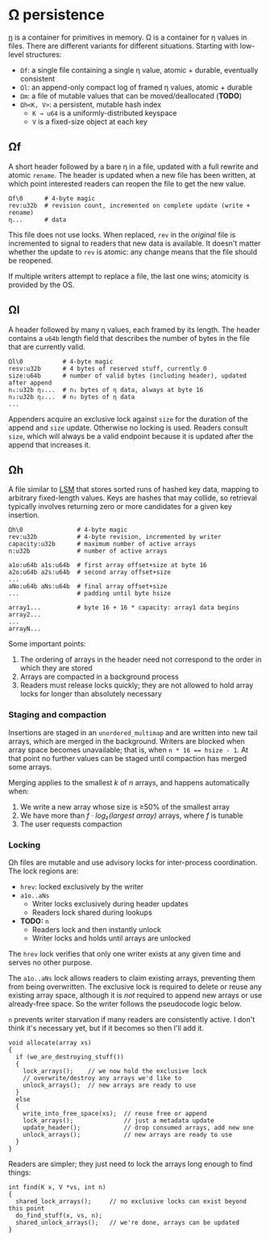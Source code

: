 # Ω persistence
[η](eta.md) is a container for primitives in memory. Ω is a container for η values in files. There are different variants for different situations. Starting with low-level structures:

+ `Ωf`: a single file containing a single η value, atomic + durable, eventually consistent
+ `Ωl`: an append-only compact log of framed η values, atomic + durable
+ `Ωm`: a file of mutable values that can be moved/deallocated (**TODO**)
+ `Ωh<K, V>`: a persistent, mutable hash index
  + `K → u64` is a uniformly-distributed keyspace
  + `V` is a fixed-size object at each key


## Ωf
A short header followed by a bare η in a file, updated with a full rewrite and atomic `rename`. The header is updated when a new file has been written, at which point interested readers can reopen the file to get the new value.

```
Ωf\0      # 4-byte magic
rev:u32b  # revision count, incremented on complete update (write + rename)
η...      # data
```

This file does not use locks. When replaced, `rev` in the _original_ file is incremented to signal to readers that new data is available. It doesn't matter whether the update to `rev` is atomic: any change means that the file should be reopened.

If multiple writers attempt to replace a file, the last one wins; atomicity is provided by the OS.


## Ωl
A header followed by many η values, each framed by its length. The header contains a `u64b` length field that describes the number of bytes in the file that are currently valid.

```
Ωl\0           # 4-byte magic
resv:u32b      # 4 bytes of reserved stuff, currently 0
size:u64b      # number of valid bytes (including header), updated after append
n₁:u32b η₁...  # n₁ bytes of η data, always at byte 16
n₂:u32b η₂...  # n₂ bytes of η data
...
```

Appenders acquire an exclusive lock against `size` for the duration of the append and `size` update. Otherwise no locking is used. Readers consult `size`, which will always be a valid endpoint because it is updated after the append that increases it.


## Ωh
A file similar to [LSM](https://en.wikipedia.org/wiki/Log-structured_merge-tree) that stores sorted runs of hashed key data, mapping to arbitrary fixed-length values. Keys are hashes that may collide, so retrieval typically involves returning zero or more candidates for a given key insertion.

```
Ωh\0               # 4-byte magic
rev:u32b           # 4-byte revision, incremented by writer
capacity:u32b      # maximum number of active arrays
n:u32b             # number of active arrays

a1o:u64b a1s:u64b  # first array offset+size at byte 16
a2o:u64b a2s:u64b  # second array offset+size
...
aNo:u64b aNs:u64b  # final array offset+size
...                # padding until byte hsize

array1...          # byte 16 + 16 * capacity: array1 data begins
array2...
...
arrayN...
```

Some important points:

1. The ordering of arrays in the header need not correspond to the order in which they are stored
2. Arrays are compacted in a background process
3. Readers must release locks quickly; they are not allowed to hold array locks for longer than absolutely necessary


### Staging and compaction
Insertions are staged in an `unordered_multimap` and are written into new tail arrays, which are merged in the background. Writers are blocked when array space becomes unavailable; that is, when `n * 16 == hsize - 1`. At that point no further values can be staged until compaction has merged some arrays.

Merging applies to the smallest _k_ of _n_ arrays, and happens automatically when:

1. We write a new array whose size is ≥50% of the smallest array
2. We have more than _f · log₂(largest array)_ arrays, where _f_ is tunable
3. The user requests compaction


### Locking
Ωh files are mutable and use advisory locks for inter-process coordination. The lock regions are:

+ `hrev`: locked exclusively by the writer
+ `a1o..aNs`
  + Writer locks exclusively during header updates
  + Readers lock shared during lookups
+ **TODO:** `n`
  + Readers lock and then instantly unlock
  + Writer locks and holds until arrays are unlocked

The `hrev` lock verifies that only one writer exists at any given time and serves no other purpose.

The `a1o..aNs` lock allows readers to claim existing arrays, preventing them from being overwritten. The exclusive lock is required to delete or reuse any existing array space, although it is _not_ required to append new arrays or use already-free space. So the writer follows the pseudocode logic below.

`n` prevents writer starvation if many readers are consistently active. I don't think it's necessary yet, but if it becomes so then I'll add it.

```
void allocate(array xs)
{
  if (we_are_destroying_stuff())
  {
    lock_arrays();    // we now hold the exclusive lock
    // overwrite/destroy any arrays we'd like to
    unlock_arrays();  // new arrays are ready to use
  }
  else
  {
    write_into_free_space(xs);  // reuse free or append
    lock_arrays();              // just a metadata update
    update_header();            // drop consumed arrays, add new one
    unlock_arrays();            // new arrays are ready to use
  }
}
```

Readers are simpler; they just need to lock the arrays long enough to find things:

```
int find(K x, V *vs, int n)
{
  shared_lock_arrays();     // no exclusive locks can exist beyond this point
  do_find_stuff(x, vs, n);
  shared_unlock_arrays();   // we're done, arrays can be updated
}
```
